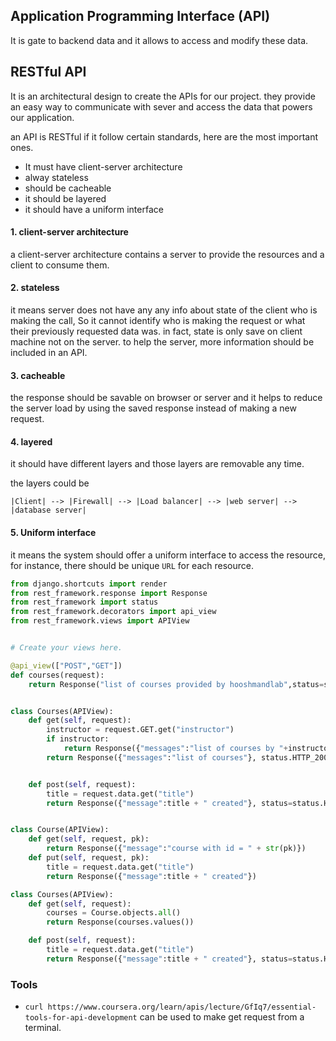 ## Application Programming Interface (API)

It is gate to backend data and it allows to access and modify these data.

## RESTful API

It is an architectural design to create the APIs for our project.
they provide an easy way to communicate with sever and access the data that powers our application.

an API is RESTful if it follow certain standards, here are the most important ones.

- It must have client-server architecture
- alway stateless
- should be cacheable
- it should be layered
- it should have a uniform interface

#### 1. client-server architecture

a client-server architecture contains a server to provide the resources and a client to consume them.

#### 2. stateless

it means server does not have any any info about state of the client who is making the call, So it cannot identify who is making the request or what their previously requested data was.
in fact, state is only save on client machine not on the server.
to help the server, more information should be included in an API.

#### 3. cacheable

the response should be savable on browser or server and it helps to reduce the server load by using the saved response instead of making a new request.

#### 4. layered

it should have different layers and those layers are removable any time.

the layers could be

```
|Client| --> |Firewall| --> |Load balancer| --> |web server| --> |database server|
```

#### 5. Uniform interface

it means the system should offer a uniform interface to access the resource, for instance, there should be unique `URL` for each resource.

```py
from django.shortcuts import render
from rest_framework.response import Response
from rest_framework import status
from rest_framework.decorators import api_view
from rest_framework.views import APIView


# Create your views here.

@api_view(["POST","GET"])
def courses(request):
    return Response("list of courses provided by hooshmandlab",status=status.HTTP_200_OK)


class Courses(APIView):
    def get(self, request):
        instructor = request.GET.get("instructor")
        if instructor:
            return Response({"messages":"list of courses by "+instructor}, status.HTTP_200_OK)
        return Response({"messages":"list of courses"}, status.HTTP_200_OK)


    def post(self, request):
        title = request.data.get("title")
        return Response({"message":title + " created"}, status=status.HTTP_200_OK)


class Course(APIView):
    def get(self, request, pk):
        return Response({"message":"course with id = " + str(pk)})
    def put(self, request, pk):
        title = request.data.get("title")
        return Response({"message":title + " created"})
```

```py
class Courses(APIView):
    def get(self, request):
        courses = Course.objects.all()
        return Response(courses.values())

    def post(self, request):
        title = request.data.get("title")
        return Response({"message":title + " created"}, status=status.HTTP_200_OK)

```

### Tools

- `curl https://www.coursera.org/learn/apis/lecture/GfIq7/essential-tools-for-api-development` can be used to make get request from a terminal.
